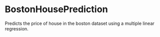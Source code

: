 # BostonHousePrediction
Predicts the price of house in the boston dataset using a multiple linear regression.
